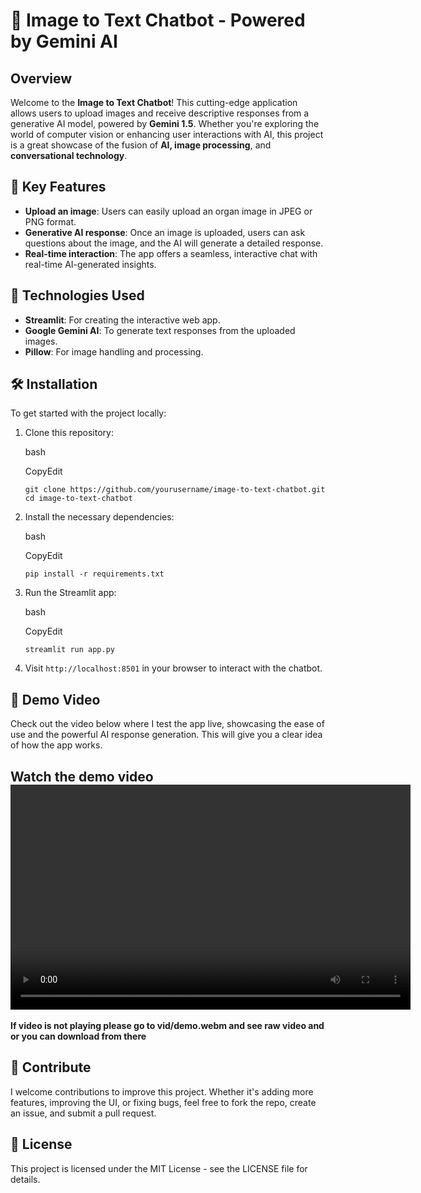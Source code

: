 🧠 Image to Text Chatbot - Powered by Gemini AI
===============================================

Overview
--------

Welcome to the **Image to Text Chatbot**! This cutting-edge application allows users to upload images and receive descriptive responses from a generative AI model, powered by **Gemini 1.5**. Whether you're exploring the world of computer vision or enhancing user interactions with AI, this project is a great showcase of the fusion of **AI, image processing**, and **conversational technology**.

🚀 Key Features
---------------

*   **Upload an image**: Users can easily upload an organ image in JPEG or PNG format.
*   **Generative AI response**: Once an image is uploaded, users can ask questions about the image, and the AI will generate a detailed response.
*   **Real-time interaction**: The app offers a seamless, interactive chat with real-time AI-generated insights.

🔧 Technologies Used
--------------------

*   **Streamlit**: For creating the interactive web app.
*   **Google Gemini AI**: To generate text responses from the uploaded images.
*   **Pillow**: For image handling and processing.

🛠️ Installation
----------------

To get started with the project locally:

1.  Clone this repository:
    
    bash
    
    CopyEdit
    
    `git clone https://github.com/yourusername/image-to-text-chatbot.git
    cd image-to-text-chatbot` 
    
2.  Install the necessary dependencies:
    
    bash
    
    CopyEdit
    
    `pip install -r requirements.txt` 
    
3.  Run the Streamlit app:
    
    bash
    
    CopyEdit
    
    `streamlit run app.py` 
    
4.  Visit `http://localhost:8501` in your browser to interact with the chatbot.
    

🎥 Demo Video
-------------

Check out the video below where I test the app live, showcasing the ease of use and the powerful AI response generation. This will give you a clear idea of how the app works.

**Watch the demo video**
<video width="640" height="360" controls>
  <source src="vid/demo.webm" type="video/mp4">
  Your browser does not support the video tag.
</video>
-------------
**If video is not playing please go to vid/demo.webm and see raw video and or you can download from there**


🤝 Contribute
-------------

I welcome contributions to improve this project. Whether it's adding more features, improving the UI, or fixing bugs, feel free to fork the repo, create an issue, and submit a pull request.

📝 License
----------

This project is licensed under the MIT License - see the LICENSE file for details.
